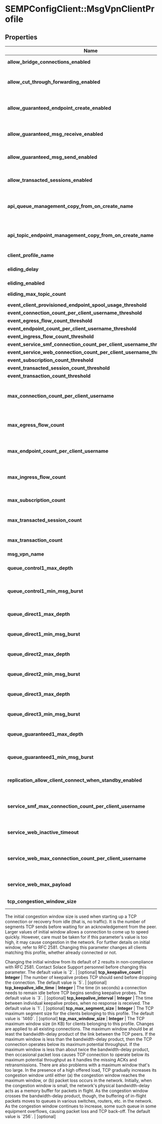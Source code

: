 # SEMPConfigClient::MsgVpnClientProfile

## Properties
Name | Type | Description | Notes
------------ | ------------- | ------------- | -------------
**allow_bridge_connections_enabled** | **BOOLEAN** | Enable or disable allowing bridge connections to login. The default value is &#x60;false&#x60;. | [optional] 
**allow_cut_through_forwarding_enabled** | **BOOLEAN** | Enable or disable allowing a client to bind to topic endpoints or queues with cut-through forwarding. Changing this value does not affect existing sessions. The default value is &#x60;false&#x60;. | [optional] 
**allow_guaranteed_endpoint_create_enabled** | **BOOLEAN** | Enable or disable allowing a client to create topic endponts or queues for the receiving of persistent or non-persistent messages. Changing this value does not affect existing sessions. The default value is &#x60;false&#x60;. | [optional] 
**allow_guaranteed_msg_receive_enabled** | **BOOLEAN** | Enable or disable allowing a client to bind to topic endpoints or queues for the receiving of persistent or non-persistent messages. Changing this value does not affect existing sessions. The default value is &#x60;false&#x60;. | [optional] 
**allow_guaranteed_msg_send_enabled** | **BOOLEAN** | Enable or disable allowing a client to send persistent and non-persistent messages. Changing this value does not affect existing sessions. The default value is &#x60;false&#x60;. | [optional] 
**allow_transacted_sessions_enabled** | **BOOLEAN** | Enable or disable allowing a client to use trasacted sessions to bundle persistent or non-persistent message send and receives. Changing this value does not affect existing sessions. The default value is &#x60;false&#x60;. | [optional] 
**api_queue_management_copy_from_on_create_name** | **String** | The name of a queue to copy settings from when a new queue is created by an API. The referenced queue must exist. The default is to have no &#x60;apiQueueManagementCopyFromOnCreateName&#x60;. | [optional] 
**api_topic_endpoint_management_copy_from_on_create_name** | **String** | The name of a topic-endpoint to copy settings from when a new topic-endpoint is created by an API. The referenced topic-endpoint must exist. The default is to have no &#x60;apiTopicEndpointManagementCopyFromOnCreateName&#x60;. | [optional] 
**client_profile_name** | **String** | The name of the Client Profile. | [optional] 
**eliding_delay** | **Integer** | The eliding delay interval (in milliseconds). 0 means no delay in delivering the message to the client. The default value is &#x60;0&#x60;. | [optional] 
**eliding_enabled** | **BOOLEAN** | Enables or disables eliding. The default value is &#x60;false&#x60;. | [optional] 
**eliding_max_topic_count** | **Integer** | The maximum number of topics that can be tracked for eliding on a per client basis. The default value is &#x60;256&#x60;. | [optional] 
**event_client_provisioned_endpoint_spool_usage_threshold** | [**EventThresholdByPercent**](EventThresholdByPercent.md) |  | [optional] 
**event_connection_count_per_client_username_threshold** | [**EventThreshold**](EventThreshold.md) |  | [optional] 
**event_egress_flow_count_threshold** | [**EventThreshold**](EventThreshold.md) |  | [optional] 
**event_endpoint_count_per_client_username_threshold** | [**EventThreshold**](EventThreshold.md) |  | [optional] 
**event_ingress_flow_count_threshold** | [**EventThreshold**](EventThreshold.md) |  | [optional] 
**event_service_smf_connection_count_per_client_username_threshold** | [**EventThreshold**](EventThreshold.md) |  | [optional] 
**event_service_web_connection_count_per_client_username_threshold** | [**EventThreshold**](EventThreshold.md) |  | [optional] 
**event_subscription_count_threshold** | [**EventThreshold**](EventThreshold.md) |  | [optional] 
**event_transacted_session_count_threshold** | [**EventThreshold**](EventThreshold.md) |  | [optional] 
**event_transaction_count_threshold** | [**EventThreshold**](EventThreshold.md) |  | [optional] 
**max_connection_count_per_client_username** | **Integer** | The maximum number of client connections that can be simultaneously connected with the same client-username. This value may be higher than supported by the hardware. The default is the max value supported by the hardware. | [optional] 
**max_egress_flow_count** | **Integer** | The maximum number of egress flows that can be created by a single client associated with this client-profile. The default is the max value supported by the hardware. | [optional] 
**max_endpoint_count_per_client_username** | **Integer** | The maximum number of queues and topic endpoints that can be created across clients using the same client-username associated with this client-profile. The default is the max value supported by the hardware. | [optional] 
**max_ingress_flow_count** | **Integer** | The maximum number of ingress flows that can be created by a single client associated with this client-profile. The default is the max value supported by the hardware. | [optional] 
**max_subscription_count** | **Integer** | The maximum number of subscriptions for a single client associated with this client-profile. The default varies by platform. | [optional] 
**max_transacted_session_count** | **Integer** | The maximum number of transacted sessions that can be created by a single client associated with this client-profile. The default value is &#x60;10&#x60;. | [optional] 
**max_transaction_count** | **Integer** | The maximum number of transacted sessions that can be created by a single client associated with this client-profile. The default varies by platform. | [optional] 
**msg_vpn_name** | **String** | The name of the Message VPN. | [optional] 
**queue_control1_max_depth** | **Integer** | The maximum depth of the C-1 queue measured in work units. Each work unit is 2048 bytes of data. The default value is &#x60;20000&#x60;. | [optional] 
**queue_control1_min_msg_burst** | **Integer** | The minimum number of messages that must be on the C-1 queue before its depth is checked against the &#x60;queueControl1MaxDepth&#x60; setting. The default value is &#x60;4&#x60;. | [optional] 
**queue_direct1_max_depth** | **Integer** | The maximum depth of the D-1 queue measured in work units. Each work unit is 2048 bytes of data. The default value is &#x60;20000&#x60;. | [optional] 
**queue_direct1_min_msg_burst** | **Integer** | The minimum number of messages that must be on the D-1 queue before its depth is checked against the &#x60;queueDirect1MaxDepth&#x60; setting. The default value is &#x60;4&#x60;. | [optional] 
**queue_direct2_max_depth** | **Integer** | The maximum depth of the D-2 queue measured in work units. Each work unit is 2048 bytes of data. The default value is &#x60;20000&#x60;. | [optional] 
**queue_direct2_min_msg_burst** | **Integer** | The minimum number of messages that must be on the D-2 queue before its depth is checked against the &#x60;queueDirect2MaxDepth&#x60; setting. The default value is &#x60;4&#x60;. | [optional] 
**queue_direct3_max_depth** | **Integer** | The maximum depth of the D-3 queue measured in work units. Each work unit is 2048 bytes of data. The default value is &#x60;20000&#x60;. | [optional] 
**queue_direct3_min_msg_burst** | **Integer** | The minimum number of messages that must be on the D-3 queue before its depth is checked against the &#x60;queueDirect3MaxDepth&#x60; setting. The default value is &#x60;4&#x60;. | [optional] 
**queue_guaranteed1_max_depth** | **Integer** | The maximum depth of the G-1 queue measured in work units. Each work unit is 2048 bytes of data. The default value is &#x60;20000&#x60;. | [optional] 
**queue_guaranteed1_min_msg_burst** | **Integer** | The minimum number of messages that must be on the G-1 queue before its depth is checked against the &#x60;queueGuaranteed1MaxDepth&#x60; setting. The default value is &#x60;255&#x60;. | [optional] 
**replication_allow_client_connect_when_standby_enabled** | **BOOLEAN** | Enable or disable whether clients using this client profile are allowed to connect to the Message VPN if its replication is in standby state. The default value is &#x60;false&#x60;. | [optional] 
**service_smf_max_connection_count_per_client_username** | **Integer** | The maximum number of SMF client connections that can be simultaneously connected with the same client-username. This value may be higher than supported by the hardware. The default is the max value supported by the hardware. | [optional] 
**service_web_inactive_timeout** | **Integer** | The number of seconds during which the client must send a request or else the session is terminated. The default value is &#x60;30&#x60;. | [optional] 
**service_web_max_connection_count_per_client_username** | **Integer** | The maximum number of web-transport connections that can be simultaneously connected with the same client-username. This value may be higher than supported by the hardware. The default is the max value supported by the hardware. | [optional] 
**service_web_max_payload** | **Integer** | The maximum number of bytes allowed in a single web transport payload before fragmentation occurs, not including the header. The default value is &#x60;1000000&#x60;. | [optional] 
**tcp_congestion_window_size** | **Integer** | The TCP initial congestion window size for clients belonging to this profile. 

The initial congestion window size is used when starting up a TCP connection or recovery from idle (that is, no traffic). It is the number of segments TCP sends before waiting for an acknowledgement from the peer. Larger values of initial window allows a connection to come up to speed quickly. However, care must be taken for if this parameter&#39;s value is too high, it may cause congestion in the network. For further details on initial window, refer to RFC 2581. Changing this parameter changes all clients matching this profile, whether already connected or not. 

Changing the initial window from its default of 2 results in non-compliance with RFC 2581. Contact Solace Support personnel before changing this parameter. The default value is &#x60;2&#x60;. | [optional] 
**tcp_keepalive_count** | **Integer** | The number of keepalive probes TCP should send before dropping the connection. The default value is &#x60;5&#x60;. | [optional] 
**tcp_keepalive_idle_time** | **Integer** | The time (in seconds) a connection needs to remain idle before TCP begins sending keepalive probes. The default value is &#x60;3&#x60;. | [optional] 
**tcp_keepalive_interval** | **Integer** | The time between individual keepalive probes, when no response is received. The default value is &#x60;1&#x60;. | [optional] 
**tcp_max_segment_size** | **Integer** | The TCP maximum segment size for the clients belonging to this profile. The default value is &#x60;1460&#x60;. | [optional] 
**tcp_max_window_size** | **Integer** | The TCP maximum window size (in KB) for clients belonging to this profile. Changes are applied to all existing connections.
The maximum window should be at least the bandwidth-delay product of the link between the TCP peers. If the maximum window is less than the bandwidth-delay product, then the TCP connection operates below its maximum potential throughput. If the maximum window is less than about twice the bandwidth-delay product, then occasional packet loss causes TCP connection to operate below its maximum potential throughput as it handles the missing ACKs and retransmissions. There are also problems with a maximum window that&#39;s too large. In the presence of a high offered load, TCP gradually increases its congestion window until either (a) the congestion window reaches the maximum window, or (b) packet loss occurs in the network. Initially, when the congestion window is small, the network&#39;s physical bandwidth-delay acts as a memory buffer for packets in flight. As the congestion window crosses the bandwidth-delay product, though, the buffering of in-flight packets moves to queues in various switches, routers, etc. in the network. As the congestion window continues to increase, some such queue in some equipment overflows, causing packet loss and TCP back-off. The default value is &#x60;256&#x60;. | [optional] 


